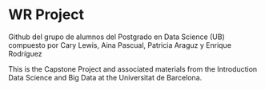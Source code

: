 # WR Project
Github del grupo de alumnos del Postgrado en Data Science (UB) compuesto por Cary Lewis, Aina Pascual, Patricia Araguz y Enrique Rodríguez

This is the Capstone Project and associated materials from the Introduction Data Science and Big Data at the Universitat de Barcelona.
